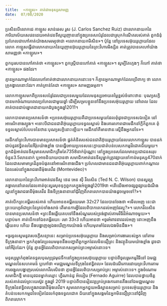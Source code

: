 ```yaml
---
title:  «កាឡូស» គាត់ជាមនុស្សសាមញ្ញ
date:  07/08/2020
---
```


ប្រសិនបើលោកជេ កាឡូស សាន់ឆេស រួស (J. Carlos Sanchez Ruiz) ជាលោកនាយកនៃ ការិយាល័យសេវេនដេយអាត់វេនទីស្ទយូញាននៅក្នុងប្រទេសប៉េរូដែលជាស្រុកកំណើតរបស់គាត់ ពួកជំនុំ ប្រហែលជាហៅគាត់យ៉ាងសមរម្យថាជា «លោកនាយកមិសិន»។ ប៉ុន្តែ នៅប្រទេសអ៊ុយរូហ្គាយដែលលោក កាឡូសធ្វើជាលោកនាយកនៃយូញានអ៊ុយរូហ្គាយនៃព្រះវិហារមិស្សិន គាត់ត្រូវបានគេហៅយ៉ាងសាមញ្ញថា «កាឡូស»។

ពួកបុរសបានហៅគាត់ថា «កាឡូស»។ ពួកស្រ្តីបានហៅគាត់ «កាឡូស»។ សូម្បីតែក្មេងៗ ក៏ហៅ គាត់ថា «កាឡូស» ផងដែរ។

គ្មានអ្នកណាម្នាក់ដែលហៅគាត់ថាជាលោកនាយកនោះទេ។ ក៏គ្មានអ្នកណាម្នាក់ដែលប្រើពាក្យ ថា លោកគ្រូគង្វាលនោះដែរ។ គាត់គ្រាន់តែជា «កាឡូស» សាមញ្ញធម្មតា។

លោកកាឡូសមកពីប្រទេសប៉េរូដែលជាប្រទេសមួយដែលមនុស្សអោយតម្លៃខ្ពស់ចំពោះឋានៈ បុណ្យសក្តិបានមកចំណាយពេលប្រហែលជាមួយឆ្នាំ ដើម្បីសម្របខ្លួនទៅនឹងប្រទេសអ៊ុយរូហ្គាយ នៅពេល ដែលគាត់បានជាប់ឆ្នោតជានាយកដំបូងក្នុងឆ្នាំ2011។

លោកបានមានប្រសាសន៍ថា «ប្រទេសអ៊ុយរូហ្គាយគឺជាប្រទេសមួយដែលពុំដូចជាប្រទេសឯទៀត នៅអាមេរិកខាងត្បូង។ «ទោះបីជាជនជាតិអ៊ុយរូហ្គាយទទួលស្គាល់ និងគោរពភាពជាមេដឹកនាំក្តីក៏ពួកគេ ពុំទទួលស្គាល់បែបបទនៃឋានៈបុណ្យសក្តិនោះឡើយ។ មេដឹកនាំគឺមានឋានៈស្មើនឹងអ្នកដទៃ»។

មេដឹកនាំព្រះវិហារបានមានប្រសាសន៍ថា ផ្នត់គំនិតរបស់ជនជាតិអ៊ុយរូហ្គាយដែលលោកកាឡូស បានដក់ជាប់នូវឥទ្ធិពលនៃអឺរ៉ុបយ៉ាងខ្លាំង បានធ្វើអោយប្រទេសនេះក្លាយជាតំបន់បេសកកម្មដ៏ជោគជ័យមួយ។ ពួកជំនុំអាត់វេនទីស្ទមានសមាជិកត្រឹមតែ7358នាក់ប៉ុណ្ណោះ នៅក្នុងប្រទេសដែលមានប្រជាជនសរុប ចំនួន3.5លាននាក់ ឬអាចនិយាយបានថា សមាជិកអាត់វេនទីស្ទម្នាក់ត្រូវផ្សាយទៅកាន់មនុស្ស470នាក់ដែលជាសមាមាត្រដ៏តូចបំផុតនៅអាមេរិកខាងជើង។ ប្រហែលជាមានជនជាតិអ៊ុយរូហ្គាយពាក់កណ្តាល ដែលរស់នៅក្នុងរាជធានីម៉ុងតេវីដ (Montevideo)។

លោកនាយកនៃព្រះវិហារអាត់វេនទីស្ទ ថេដ អេន ស៊ី វីលសិន (Ted N. C. Wilson) បានសួរគ្រូ គង្វាលនៅពេលដែលគាត់ចុះសួរសុខទុក្ខពួកគេក្នុងអំឡុងឆ្នាំ2019ថា «តើយើងអាចផ្សព្វផ្សាយដំណឹងល្អនៅក្នុងរាជធានីម៉ុងតេវីដ និងទីក្រុងនានានៅជំុវិញពិភពលោកបានយ៉ាងដូចម្តេចទៅ?»។

គាត់បើកព្រះគម្ពីររបស់គាត់ ហើយអានខគម្ពីរយេរេមា 32៖27 ដែលបានចែងថា «មើលអញ នេះជាព្រះយេហូវ៉ាជាព្រះនៃគ្រប់ទាំងសាច់ តើមានការអ្វីដែលពិបាកពេកដល់អញដែរឬ?»។ លោកវីលសិន បានមានប្រសាសន៍ថា «ព្រះនឹងឆ្លើយតបទៅនឹងសំណួររបស់ទ្រង់ផ្ទាល់តាមវិធីដ៏អំណាចមួយ»។ បន្ទាប់មក គាត់បើកទៅឯខគម្ពីរយេេរមា 33៖3 ហើយអានថា «ចូរអំពាវនាវដល់អញ នោះអញនឹងឆ្លើយតប ហើយ នឹងបង្ហាញឲ្យឯងឃើញការយ៉ាងធំ ហើយមុតមាំដែលឯងមិនដឹង»។

«ចូរទូលសូមនូវសេចក្តីសន្យានេះ សម្រាប់ប្រទេសអ៊ុយរូហ្គាយ និងសម្រាប់ការងាររបស់អ្នក នៅតាមទីក្រុងនានា។ អ្នកកំពុងតែប្រឈមមុខនឹងបញ្ហាពីពួកអ្នកដែលមិនជឿព្រះ និងវត្ថុនិយមយ៉ាងខ្លាំង ដូចជានៅអឺរ៉ុបដែរ។ ប៉ុន្តែ គ្មានអ្វីដែលពិបាកពេកសម្រាប់ព្រះអម្ចាស់នោះទេ។

មនុស្សម្នាកំពុងតែទទួលបុណ្យជ្រមុជទឹកនៅក្នុងប្រទេសអ៊ុយរូហ្គាយ បន្ទាប់ពីចូលរួមកម្មវិធីនៅ ឯមជ្ឈមណ្ឌលនៃសហគមន៍ ឬហៅថា «មជ្ឈមណ្ឌលទីក្រុងនៃឥទ្ធិពល» ដែលដំណើរការដោយព្រះវិហារតាម ការចង្អុលបង្ហាញរបស់លោកវីលសិនថា គ្មានអ្វីដែលពិបាកសម្រាប់ព្រះ អម្ចាស់នោះទេ។ ក្នុងចំណោមសមាជិកថ្មី មានយុវជនម្នាក់ឈ្មោះ ហ្វឺណាន់ដូ អ័ឃៀរេ (Fernado Aguirre) ដែលបានថ្វាយចិត្តរបស់គាត់ដល់ព្រះយេស៊ូវ ក្នុងឆ្នាំ 2019 បន្ទាប់ពីបានរៀនវគ្គគ្រប់គ្រងការតានតឹងនៅឯមជ្ឈមណ្ឌល ទីក្រុងនៃឥទ្ធិពលក្នុងរាជធានីម៉ុងតេវីដ។ សូមលោកអ្នកជួយអធិស្ឋានសម្រាប់ ប្រទេសអ៊ុយរូហ្គាយ និងតំបន់បេសកកម្មដទៃទៀតដែលកំពុងទទួលជោគ ជ័យនៅក្នុងសង្គមនៃអ្នកមិនជឿព្រះនៅជំុវិញពិភពលោក។
